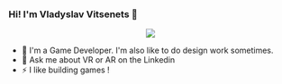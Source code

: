 ### Hi! I'm Vladyslav Vitsenets 👋

<p align="center"><img src="https://user-images.githubusercontent.com/33357541/143619158-ac832d3e-82bc-46cb-8d13-54876cae21de.mp4"></p>

- 🔭 I'm a Game Developer. I'm also like to do design work sometimes.
- 💬 Ask me about VR or AR on the Linkedin
- ⚡ I like building games !

<!--
**vvitsenets/vvitsenets** is a ✨ _special_ ✨ repository because its `README.md` (this file) appears on your GitHub profile.

Here are some ideas to get you started:

- 🔭 I’m currently working on ...
- 🌱 I’m currently learning ...
- 👯 I’m looking to collaborate on ...
- 🤔 I’m looking for help with ...
- 💬 Ask me about ...
- 📫 How to reach me: ...
- 😄 Pronouns: ...
- ⚡ Fun fact: ...
-->

